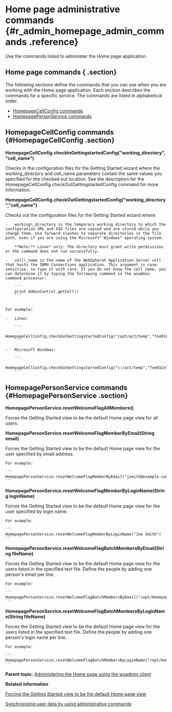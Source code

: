# Home page administrative commands {#r_admin_homepage_admin_commands .reference}

Use the commands listed to administer the Home page application.

## Home page commands { .section}

The following sections define the commands that you can use when you are working with the Home page application. Each section describes the commands for a specific service. The commands are listed in alphabetical order.

-   [HomepageCellConfig commands](r_admin_homepage_admin_commands.md#HomepageCellConfig)
-   [HomepagePersonService commands](r_admin_homepage_admin_commands.md#HomepagePersonService)

## HomepageCellConfig commands {#HomepageCellConfig .section}

**HomepageCellConfig.checkInGettingstartedConfig\("working\_directory", "cell\_name"\)**

Checks in the configuration files for the Getting Started wizard where the working\_directory and cell\_name parameters contain the same values you specified for the checked out location. See the description for the HomepageCellConfig.checkOutGettingstartedConfig command for more information.

**HomepageCellConfig.checkOutGettingstartedConfig\("working\_directory","cell\_name"\)**

Checks out the configuration files for the Getting Started wizard where:

    -   working\_directory is the temporary working directory to which the configuration XML and XSD files are copied and are stored while you change them. Use forward slashes to separate directories in the file path, even if you are using the Microsoft™ Windows™ operating system.

        **Note:** Linux™ only: The directory must grant write permissions or the command does not run successfully.

    -   cell\_name is the name of the WebSphere® Application Server cell that hosts the IBM® Connections application. This argument is case-sensitive, so type it with care. If you do not know the cell name, you can determine it by typing the following command in the wsadmin command processor:

        ```
        print AdminControl.getCell()
        ```


    For example:

    -   Linux:

        ```
        HomepageCellConfig.checkOutGettingstartedConfig("/opt/act/temp","foo01Cell01")
        ```

    -   Microsoft Windows:

        ```
        HomepageCellConfig.checkOutGettingstartedConfig("c:/act/temp","foo01Cell01")
        ```


## HomepagePersonService commands {#HomepagePersonService .section}

**HomepagePersonService.resetWelcomeFlagAllMembers\(\)**

Forces the Getting Started view to be the default Home page view for all users.

**HomepagePersonService.resetWelcomeFlagMemberByEmail\(String email\)**

Forces the Getting Started view to be the default Home page view for the user specified by email address.

    For example:

    ```
    HomepagePersonService.resetWelcomeFlagMemberByEmail("jsmith@example.com")
    ```

**HomepagePersonService.resetWelcomeFlagMemberByLoginName\(String loginName\)**

Forces the Getting Started view to be the default Home page view for the user specified by login name.

    For example:

    ```
    HomepagePersonService.resetWelcomeFlagMemberByLoginName("Joe Smith")
    ```

**HomepagePersonService.resetWelcomeFlagBatchMembersByEmail\(String fileName\)**

Forces the Getting Started view to be the default Home page view for the users listed in the specified text file. Define the people by adding one person's email per line.

    For example:

    ```
    HomepagePersonService.resetWelcomeFlagBatchMembersByEmail("/opt/Homepage/emails.txt")
    ```

**HomepagePersonService.resetWelcomeFlagBatchMembersByLoginName\(String fileName\)**

Forces the Getting Started view to be the default Home page view for the users listed in the specified text file. Define the people by adding one person's login name per line.

    For example:

    ```
    HomepagePersonService.resetWelcomeFlagBatchMembersByLoginName("/opt/Homepage/logins.txt")
    ```

**Parent topic:** [Administering the Home page using the wsadmin client](../admin/c_admin_homepage_wsadmin.md)

**Related information**  


[Forcing the Getting Started view to be the default Home page view](../customize/t_customize_getstarted_tab_on.md)

[Synchronizing user data by using administrative commands](../admin/c_admin_common_sync_via_admin_commands1.md)

